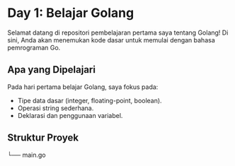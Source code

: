 # Day 1: Belajar Golang

Selamat datang di repositori pembelajaran pertama saya tentang Golang! Di sini, Anda akan menemukan kode dasar untuk memulai dengan bahasa pemrograman Go.

## Apa yang Dipelajari

Pada hari pertama belajar Golang, saya fokus pada:
- Tipe data dasar (integer, floating-point, boolean).
- Operasi string sederhana.
- Deklarasi dan penggunaan variabel.

## Struktur Proyek
└── main.go


